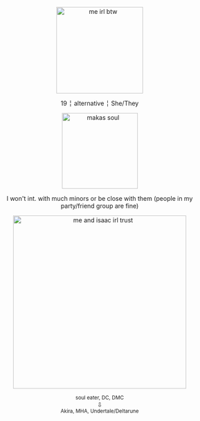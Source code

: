 <p align="center">
<img width="200" src="https://64.media.tumblr.com/19bc05d5a03df0518fa7110139bfd96b/6cc44caa15d6c56d-59/s500x750/0cd5cd9b7c154fd018d681f51b6b6bae8637c149.pnj" alt="me irl btw">
</p>
<p align="center">
19 ╎ alternative ╎ She/They
</p>
<p align="center">
<img width="175" src="https://64.media.tumblr.com/122598fad194dd5a46636879a6485241/6cc44caa15d6c56d-38/s500x750/c4e6ddaeb6cbf6a55261ed17fcf5660da3d86905.pnj" alt="makas soul">
</p>
<p align="center">
I won't int. with much minors or be close with them (people in my party/friend group are fine)
</p>
<p align="center">
<img width="400" src="https://64.media.tumblr.com/5fc737f1ce9ca4a1933c4f1ee4caa0d7/6cc44caa15d6c56d-09/s1280x1920/6f4a1c08765873e4907b624f3941b74c0a271d3e.pnj" alt="me and isaac irl trust">
<p align="center">
</p>
<p align="center">
<sub/> soul eater, DC, DMC </sub>
<br align="center">
  ⇩
<br align="center">
<sub/> Akira, MHA, Undertale/Deltarune </sub>
